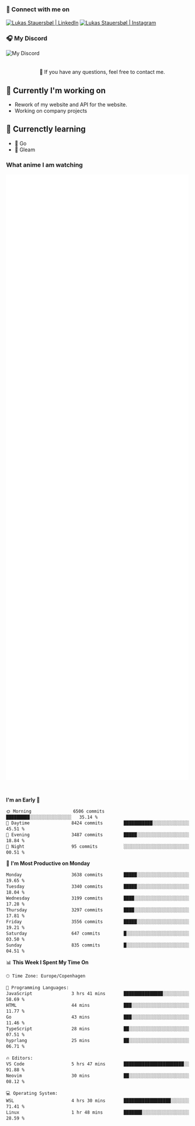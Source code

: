 ### 🔗 Connect with me on
<a href="https://www.instagram.com/lukas_stauersbol" target="_blank"><img align="center" src="https://raw.githubusercontent.com/stauersbol/stauersbol/main/images/instagram.svg" alt="Lukas Stauersbøl | LinkedIn" width="30px"/></a>
<a href="https://www.linkedin.com/in/lukas-stauersbol/" target="_blank"><img align="center" src="https://raw.githubusercontent.com/stauersbol/stauersbol/main/images/linkedin.svg" alt="Lukas Stauersbøl | Instagram" width="30px"/></a>

<p align="center">
 <h3>🎧 My Discord</h3>
 <img align="left" height="55px" src="https://discord.c99.nl/widget/theme-2/147806323323568128.png" alt="My Discord" />
</p>

<br/>
<br/>
<br/>
💬 If you have any questions, feel free to contact me.

## 🔭 Currently I'm working on
- Rework of my website and API for the website.
- Working on company projects
 
## 🌱 Currenctly learning
- 💙 Go
- 💜 Gleam

### What anime I am watching
<a href="https://anilist.co/user/slashiy/" align="center"><img align="center" width="500px" src="metrics.plugin.personal.anilist.svg" /></a>

<br/>

<!--START_SECTION:waka-->
**I'm an Early 🐤** 

```text
🌞 Morning                6506 commits        █████████░░░░░░░░░░░░░░░░   35.14 % 
🌆 Daytime                8424 commits        ███████████░░░░░░░░░░░░░░   45.51 % 
🌃 Evening                3487 commits        █████░░░░░░░░░░░░░░░░░░░░   18.84 % 
🌙 Night                  95 commits          ░░░░░░░░░░░░░░░░░░░░░░░░░   00.51 % 
```
📅 **I'm Most Productive on Monday** 

```text
Monday                   3638 commits        █████░░░░░░░░░░░░░░░░░░░░   19.65 % 
Tuesday                  3340 commits        █████░░░░░░░░░░░░░░░░░░░░   18.04 % 
Wednesday                3199 commits        ████░░░░░░░░░░░░░░░░░░░░░   17.28 % 
Thursday                 3297 commits        ████░░░░░░░░░░░░░░░░░░░░░   17.81 % 
Friday                   3556 commits        █████░░░░░░░░░░░░░░░░░░░░   19.21 % 
Saturday                 647 commits         █░░░░░░░░░░░░░░░░░░░░░░░░   03.50 % 
Sunday                   835 commits         █░░░░░░░░░░░░░░░░░░░░░░░░   04.51 % 
```


📊 **This Week I Spent My Time On** 

```text
🕑︎ Time Zone: Europe/Copenhagen

💬 Programming Languages: 
JavaScript               3 hrs 41 mins       ███████████████░░░░░░░░░░   58.69 % 
HTML                     44 mins             ███░░░░░░░░░░░░░░░░░░░░░░   11.77 % 
Go                       43 mins             ███░░░░░░░░░░░░░░░░░░░░░░   11.46 % 
TypeScript               28 mins             ██░░░░░░░░░░░░░░░░░░░░░░░   07.51 % 
hyprlang                 25 mins             ██░░░░░░░░░░░░░░░░░░░░░░░   06.71 % 

🔥 Editors: 
VS Code                  5 hrs 47 mins       ███████████████████████░░   91.88 % 
Neovim                   30 mins             ██░░░░░░░░░░░░░░░░░░░░░░░   08.12 % 

💻 Operating System: 
WSL                      4 hrs 30 mins       ██████████████████░░░░░░░   71.41 % 
Linux                    1 hr 48 mins        ███████░░░░░░░░░░░░░░░░░░   28.59 % 
```


<!--END_SECTION:waka-->
